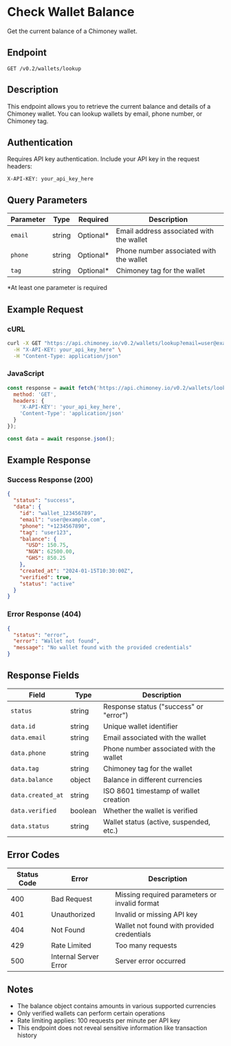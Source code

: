 # Check Wallet Balance

Get the current balance of a Chimoney wallet.

## Endpoint

```apidoc
GET /v0.2/wallets/lookup
```

## Description

This endpoint allows you to retrieve the current balance and details of a Chimoney wallet. You can lookup wallets by email, phone number, or Chimoney tag.

## Authentication

Requires API key authentication. Include your API key in the request headers:

```apidoc
X-API-KEY: your_api_key_here
```

## Query Parameters

| Parameter | Type | Required | Description |
|-----------|------|----------|-------------|
| `email` | string | Optional* | Email address associated with the wallet |
| `phone` | string | Optional* | Phone number associated with the wallet |
| `tag` | string | Optional* | Chimoney tag for the wallet |

*At least one parameter is required

## Example Request

### cURL

```bash
curl -X GET "https://api.chimoney.io/v0.2/wallets/lookup?email=user@example.com" \
  -H "X-API-KEY: your_api_key_here" \
  -H "Content-Type: application/json"
```

### JavaScript

```javascript
const response = await fetch('https://api.chimoney.io/v0.2/wallets/lookup?email=user@example.com', {
  method: 'GET',
  headers: {
    'X-API-KEY': 'your_api_key_here',
    'Content-Type': 'application/json'
  }
});

const data = await response.json();
```

## Example Response

### Success Response (200)

```json
{
  "status": "success",
  "data": {
    "id": "wallet_123456789",
    "email": "user@example.com",
    "phone": "+1234567890",
    "tag": "user123",
    "balance": {
      "USD": 150.75,
      "NGN": 62500.00,
      "GHS": 850.25
    },
    "created_at": "2024-01-15T10:30:00Z",
    "verified": true,
    "status": "active"
  }
}
```

### Error Response (404)

```json
{
  "status": "error",
  "error": "Wallet not found",
  "message": "No wallet found with the provided credentials"
}
```

## Response Fields

| Field | Type | Description |
|-------|------|-------------|
| `status` | string | Response status ("success" or "error") |
| `data.id` | string | Unique wallet identifier |
| `data.email` | string | Email associated with the wallet |
| `data.phone` | string | Phone number associated with the wallet |
| `data.tag` | string | Chimoney tag for the wallet |
| `data.balance` | object | Balance in different currencies |
| `data.created_at` | string | ISO 8601 timestamp of wallet creation |
| `data.verified` | boolean | Whether the wallet is verified |
| `data.status` | string | Wallet status (active, suspended, etc.) |

## Error Codes

| Status Code | Error | Description |
|-------------|-------|-------------|
| 400 | Bad Request | Missing required parameters or invalid format |
| 401 | Unauthorized | Invalid or missing API key |
| 404 | Not Found | Wallet not found with provided credentials |
| 429 | Rate Limited | Too many requests |
| 500 | Internal Server Error | Server error occurred |

## Notes

- The balance object contains amounts in various supported currencies
- Only verified wallets can perform certain operations
- Rate limiting applies: 100 requests per minute per API key
- This endpoint does not reveal sensitive information like transaction history
